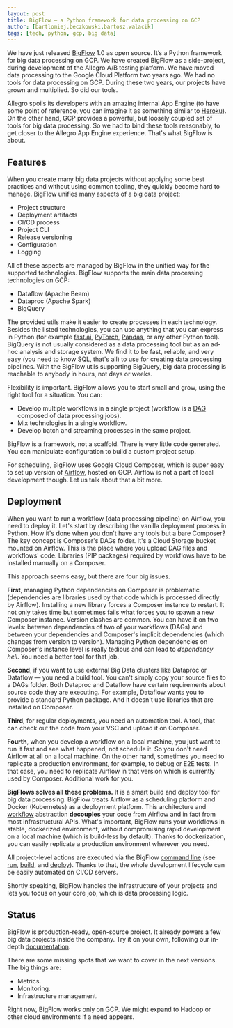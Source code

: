 ```yaml
---
layout: post
title: BigFlow — a Python framework for data processing on GCP
author: [bartlomiej.beczkowski,bartosz.walacik]
tags: [tech, python, gcp, big data]
---
```



We have just released [BigFlow](https://github.com/allegro/bigflow) 1.0 as open source.
It’s a Python framework for big data processing on GCP.
We have created BigFlow as a side-project, during development of the Allegro A/B testing
platform. We have moved data processing to the Google Cloud Platform two years ago. We had no tools
for data processing on GCP. During these two years, our projects have grown and multiplied. So did our tools.

Allegro spoils its developers with an amazing internal App Engine (to have some point of reference, you can imagine it as
something similar to [Heroku](https://www.heroku.com/)). On the other hand, GCP provides a powerful, but loosely
coupled set of tools for big data processing. So we had to bind these tools reasonably, to get closer to the
Allegro App Engine experience. That's what BigFlow is about.

## Features

When you create many big data projects without applying some best practices and without using common tooling, they
quickly become hard to manage. BigFlow unifies many aspects of a big data project:

* Project structure
* Deployment artifacts
* CI/CD process
* Project CLI
* Release versioning
* Configuration
* Logging

All of these aspects are managed by BigFlow in the unified way for the supported technologies. BigFlow supports the main
data processing technologies on GCP:

* Dataflow (Apache Beam)
* Dataproc (Apache Spark)
* BigQuery

The provided utils make it easier to create processes in each technology. Besides the listed technologies,
you can use anything that you can express in Python (for example [fast.ai](https://www.fast.ai/),
[PyTorch](https://pytorch.org/), [Pandas](https://pandas.pydata.org/), or any other Python tool).
BigQuery is not usually considered as a data processing tool but as an ad-hoc analysis and storage system. We find it to be
fast, reliable, and very easy (you need to know SQL, that's all) to use for creating data processing pipelines. With
the BigFlow utils supporting BigQuery, big data processing is reachable to anybody in hours, not days or weeks.

Flexibility is important. BigFlow allows you to start small and grow, using the right tool for a situation. You can:

* Develop multiple workflows in a single project (workflow is a [DAG](https://en.wikipedia.org/wiki/Directed_acyclic_graph)
 composed of data processing jobs).
* Mix technologies in a single workflow.
* Develop batch and streaming processes in the same project.

BigFlow is a framework, not a scaffold. There is very little code generated. You can manipulate configuration to
build a custom project setup.

For scheduling, BigFlow uses Google Cloud Composer, which is super easy to set up version
of [Airflow](https://airflow.apache.org/), hosted on GCP. Airflow is not a part of local development though.
Let us talk about that a bit more.

## Deployment

When you want to run a workflow (data processing pipeline)
on Airflow, you need to deploy it.
Let's start by describing the vanilla deployment process in Python.
How it's done when you don't have any tools but a bare Composer?
The key concept is Composer's DAGs folder.
It's a Cloud Storage bucket mounted on Airflow.
This is the place where you upload DAG files and workflows' code.
Libraries (PIP packages) required by workflows have to be installed
manually on a Composer.

This approach seems easy, but there are four big issues.

**First**, managing Python dependencies on Composer is problematic
(dependencies are libraries used by that code which is processed directly by Airflow).
Installing a new library forces a Composer instance to restart.
It not only takes time but sometimes fails what forces you to spawn a new Composer instance.
Version clashes are common. You can have it on two levels: between
dependencies of two of your workflows (DAGs) and between your
dependencies and Composer's implicit dependencies (which changes from version to version).
Managing Python dependencies on Composer's instance level is really tedious
and can lead to *dependency hell*.
You need a better tool for that job.

**Second**, if you want to use external Big Data clusters like Dataproc or Dataflow &mdash;
you need a build tool. You can't simply copy your source files to a DAGs folder.
Both Dataproc and Dataflow have certain requirements about source code they are executing.
For example, Dataflow wants you to provide a standard Python package.
And it doesn't use libraries that are installed on Composer.

**Third**, for regular deployments, you need an automation tool.
A tool, that can check out the code from your VSC and upload it on Composer.

**Fourth**, when you develop a workflow on a local machine,
you just want to run it fast and see what happened, not schedule it.
So you don't need Airflow at all on a local machine.
On the other hand, sometimes you need to replicate a production environment,
for example, to debug or E2E tests. In that case, you need to replicate Airflow in that
version which is currently used by Composer. Additional work for you.

**BigFlows solves all these problems.**
It is a smart build and deploy tool for big data processing.
BigFlow treats Airflow as a scheduling platform and Docker (Kubernetes)
as a deployment platform. This architecture
and [workflow](https://github.com/allegro/bigflow/blob/master/docs/workflow-and-job.md) abstraction
**decouples** your code from Airflow and in fact from most infrastructural APIs.
What's important, BigFlow runs your workflows in stable, dockerized environment,
without compromising rapid development on a local machine (which is build-less by default).
Thanks to dockerization, you can easily replicate a production environment wherever you need.

All project-level actions are executed via the BigFlow [command line](https://github.com/allegro/bigflow/blob/master/docs/cli.md)
(see
[run](https://github.com/allegro/bigflow/blob/master/docs/cli.md#running-workflows),
[build](https://github.com/allegro/bigflow/blob/master/docs/cli.md#building-airflow-dags), and
[deploy](https://github.com/allegro/bigflow/blob/master/docs/cli.md#deploying-to-gcp)).
Thanks to that, the whole development lifecycle can be easily automated on CI/CD servers.

Shortly speaking, BigFlow handles the infrastructure of your projects
and lets you focus on your core job, which is data processing logic.

## Status

BigFlow is production-ready, open-source project. It already powers a few big data projects inside the company. Try it on your
own, following our in-depth [documentation](https://github.com/allegro/bigflow#documentation).

There are some missing spots that we want to cover in the next versions. The big things are:

* Metrics.
* Monitoring.
* Infrastructure management.

Right now, BigFlow works only on GCP. We might expand to Hadoop or other cloud environments if a need appears.
